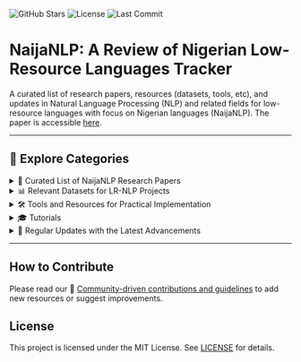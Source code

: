 ![GitHub Stars](https://img.shields.io/github/stars/ijdutse/naija-nlp?style=social)
![License](https://img.shields.io/badge/license-MIT-blue)
![Last Commit](https://img.shields.io/github/last-commit/ijdutse/naija-nlp)

# NaijaNLP: A Review of Nigerian Low-Resource Languages Tracker 
A curated list of research papers, resources (datasets, tools, etc), and updates in Natural Language Processing (NLP) and related fields for low-resource languages with focus on Nigerian languages (NaijaNLP). The paper is accessible [here](https://arxiv.org/pdf/2502.19784). 

---

## 📂 Explore Categories

<details>
<summary>📑 Curated List of NaijaNLP Research Papers</summary>

### Some Research Papers on Nigerian Languages
1. **[Development of a diacritic-aware large vocabulary automatic speech recognition for Hausa language](https://link.springer.com/article/10.1007/s10772-024-10111-x)**  

2. **[Hausamt v1. 0: Towards english-hausa neural machine translation](https://arxiv.org/pdf/2006.05014)**  

3. **[Development of a general purpose sentiment lexicon for Igbo language](https://arxiv.org/pdf/2004.14176)**  

[View All Papers](/papers)

</details>

<details>
<summary>📊 Relevant Datasets for LR-NLP Projects</summary>

### Datasets for Nigerian Languages
1. **Development of a diacritic-aware large vocabulary automatic speech recognition for Hausa language**  
   - Authors: AM Abubakar, D Gupta, S Vekkot  
   - Published: 2024  
   - [Link to Paper](https://link.springer.com/article/10.1007/s10772-024-10111-x)

2. **Hausamt v1. 0: Towards english-hausa neural machine translation**  
   - Authors: A Akinfaderin  
   - Published: 2020  
   - [Link to Paper](https://arxiv.org/pdf/2006.05014)


3. **Development of a general purpose sentiment lexicon for Igbo language**  
   - Authors: E Ogbuju, M Onyesolu  
   - Published: 2020  
   - [Link to Paper](https://arxiv.org/pdf/2004.14176)


[View All Datasets](/datasets)
</details>

<details>
<summary>🛠️ Tools and Resources for Practical Implementation</summary>

### Tools for Nigerian Languages
1. **NaijaLang Toolkit**  
   - Description: A Python library for processing Nigerian languages.  
   - Features: Tokenization, POS tagging, and more.  
   - [GitHub Repository](https://example.com)

2. **YorubaNLP**  
   - Description: A suite of tools for Yoruba language processing.  
   - Features: Sentiment analysis, text generation.  
   - [GitHub Repository](https://example.com)

3. **IgboTTS**  
   - Description: Text-to-speech system for the Igbo language.  
   - Features: High-quality voice synthesis.  
   - [GitHub Repository](https://example.com)

[View All Tools](/tools)
</details>

<details>
<summary>🎓 Tutorials</summary>

### Tutorials for NLP in Nigerian Languages
1. **Getting Started with Yoruba NLP**  
   - Description: A beginner-friendly guide to processing Yoruba text.  
   - [Link to Tutorial](https://example.com)

2. **Building a Hausa Language Model**  
   - Description: Step-by-step guide to training a language model for Hausa.  
   - [Link to Tutorial](https://example.com)

3. **Creating a Parallel Corpus for Igbo-English Translation**  
   - Description: Tutorial on building a dataset for machine translation.  
   - [Link to Tutorial](https://example.com)

[View All Tutorials](/tutorials)
</details>

<details>
<summary>🔄 Regular Updates with the Latest Advancements</summary>

### Latest Updates
1. **New Yoruba Text Corpus Released (October 2023)**  
   - Description: A new dataset with 50,000 Yoruba sentences has been released.  
   - [Read More](/updates/yoruba-corpus)

2. **IgboNLP Workshop Announced**  
   - Description: A workshop on Igbo NLP will be held in December 2023.  
   - [Read More](/updates/igbonlp-workshop)

3. **Hausa Speech Recognition Model Achieves SOTA**  
   - Description: A new model for Hausa speech recognition achieves state-of-the-art results.  
   - [Read More](/updates/hausa-speech-model)

[View All Updates](/updates)
</details>

---

## How to Contribute
Please read our 🤝 [Community-driven contributions and guidelines](CONTRIBUTING.md) to add new resources or suggest improvements.

## License
This project is licensed under the MIT License. See [LICENSE](LICENSE.md) for details.
